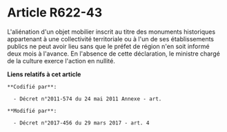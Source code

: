 # Article R622-43

L'aliénation d'un objet mobilier inscrit au titre des monuments historiques appartenant à une collectivité territoriale ou à
l'un de ses établissements publics ne peut avoir lieu sans que le préfet de région n'en soit informé deux mois à l'avance. En
l'absence de cette déclaration, le ministre chargé de la culture exerce l'action en nullité.

**Liens relatifs à cet article**

	**Codifié par**:

	  - Décret n°2011-574 du 24 mai 2011 Annexe - art.

	**Modifié par**:

	  - Décret n°2017-456 du 29 mars 2017 - art. 4
